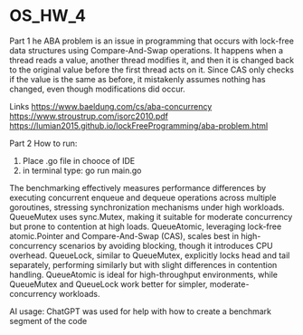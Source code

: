 # OS_HW_4
Part 1
he ABA problem is an issue in programming that occurs with lock-free data structures using Compare-And-Swap operations. It happens when a thread reads a value, another thread modifies it, and then it is changed back to the original value before the first thread acts on it. Since CAS only checks if the value is the same as before, it mistakenly assumes nothing has changed, even though modifications did occur.

Links
https://www.baeldung.com/cs/aba-concurrency
https://www.stroustrup.com/isorc2010.pdf
https://lumian2015.github.io/lockFreeProgramming/aba-problem.html

Part 2
How to run: 
1. Place .go file in chooce of IDE
2. in terminal type: go run main.go

The benchmarking effectively measures performance differences by executing concurrent enqueue and dequeue operations across multiple goroutines, stressing synchronization mechanisms under high workloads. QueueMutex uses sync.Mutex, making it suitable for moderate concurrency but prone to contention at high loads. QueueAtomic, leveraging lock-free atomic.Pointer and Compare-And-Swap (CAS), scales best in high-concurrency scenarios by avoiding blocking, though it introduces CPU overhead. QueueLock, similar to QueueMutex, explicitly locks head and tail separately, performing similarly but with slight differences in contention handling. QueueAtomic is ideal for high-throughput environments, while QueueMutex and QueueLock work better for simpler, moderate-concurrency workloads.

AI usage: ChatGPT was used for help with how to create a benchmark segment of the code
